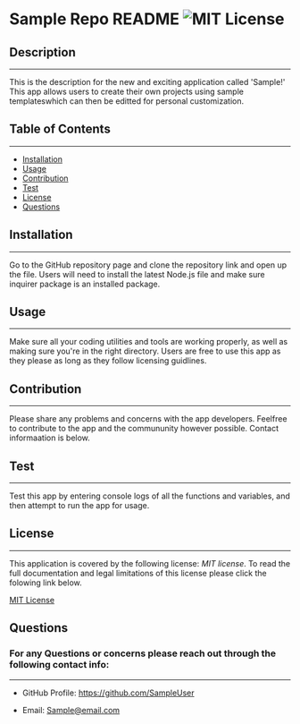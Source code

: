 # Sample Repo README ![MIT License](https://img.shields.io/badge/License-MIT-orange.svg)

  ## Description
  ---

  This is the description for the new and exciting application called 'Sample!' This app allows users to create their own projects using sample templateswhich can then be editted for personal customization.

  ## Table of Contents
  ---

  - [Installation](#installation)
  - [Usage](#usage)
  - [Contribution](#contribution)
  - [Test](#test)
  - [License](#license)
  - [Questions](#questions)


  ## Installation
  ---

  Go to the GitHub repository page and clone the repository link and open up the file. Users will need to install the latest Node.js file and make sure inquirer package is an installed package.

  ## Usage
  ---

  Make sure all your coding utilities and tools are working properly, as well as making sure you're in the right directory. Users are free to use this app as they please as long as they follow licensing guidlines.

  ## Contribution
 ---

  Please share any problems and concerns with the app developers. Feelfree to contribute to the app and the commununity however possible. Contact informaation is below.

  ## Test
---

  Test this app by entering console logs of all the functions and variables, and then attempt to run the app for usage.

  ## License
  ---
  This application is covered by the following license: *MIT license*. To read the full documentation and legal limitations of this license please click the folowing link below.
     
   
  [MIT License](https://choosealicense.com/licenses/mit/) 

  ## Questions

  ### For any Questions or concerns please reach out through the following contact info:
  ---

  - GitHub Profile: https://github.com/SampleUser
  
  - Email: <Sample@email.com>
